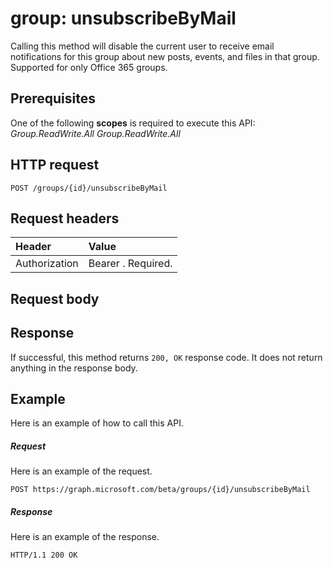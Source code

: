 # group: unsubscribeByMail

Calling this method will disable the current user to receive email notifications
for this group about new posts, events, and files in that group. Supported for only Office 365 groups. 
## Prerequisites
One of the following **scopes** is required to execute this API: *Group.ReadWrite.All* 
*Group.ReadWrite.All*
## HTTP request
<!-- { "blockType": "ignored" } -->
```http
POST /groups/{id}/unsubscribeByMail
```
## Request headers
| Header       | Value |
|:---------------|:--------|
| Authorization  | Bearer <token>. Required.  |

## Request body

## Response
If successful, this method returns `200, OK` response code. It does not return anything in the response body.

## Example
Here is an example of how to call this API.
##### Request
Here is an example of the request.
<!-- {
  "blockType": "request",
  "name": "group_unsubscribebymail"
}-->
```http
POST https://graph.microsoft.com/beta/groups/{id}/unsubscribeByMail
```

##### Response
Here is an example of the response. 
<!-- {
  "blockType": "response",
  "truncated": true
} -->
```http
HTTP/1.1 200 OK
```

<!-- uuid: 8fcb5dbc-d5aa-4681-8e31-b001d5168d79
2015-10-25 14:57:30 UTC -->
<!-- {
  "type": "#page.annotation",
  "description": "group: unsubscribeByMail",
  "keywords": "",
  "section": "documentation",
  "tocPath": ""
}-->